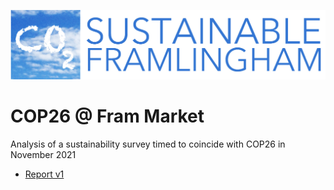 ![Banner](CO2-LOGO.jpg)

# COP26 @ Fram Market

Analysis of a sustainability survey timed to coincide with COP26 in November 2021

 * [Report v1](cop26_FramMarket_report_v1.0.html)